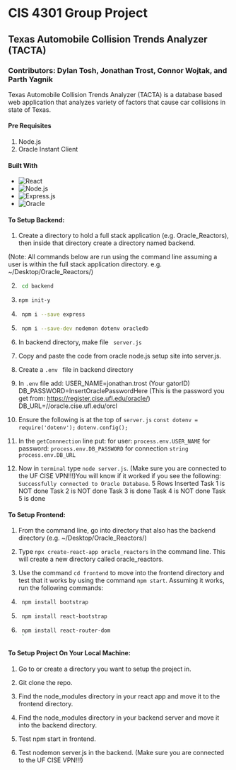 # CIS 4301 Group Project
## Texas Automobile Collision Trends Analyzer (TACTA)
### Contributors: Dylan Tosh, Jonathan Trost, Connor Wojtak, and Parth Yagnik

Texas Automobile Collision Trends Analyzer (TACTA) is a database based web application that analyzes variety of factors that cause car collisions in state of Texas.

#### Pre Requisites
1. Node.js
2. Oracle Instant Client

#### Built With

* ![React][React.js]
* ![Node.js][Node.js]
* ![Express.js][Express.js]
* ![Oracle][Oracle]

#### To Setup Backend:
1. Create a directory to hold a full stack application (e.g. Oracle_Reactors), then inside that directory create a directory named backend.

(Note: All commands below are run using the command line assuming a user is within the full stack application directory. e.g. ~/Desktop/Oracle_Reactors/)

2. ```sh
    cd backend
    ```

3.  ```sh
    npm init-y
    ```

4. ```sh
    npm i --save express
    ```

5. ```sh
    npm i --save-dev nodemon dotenv oracledb
    ```
    
6. In backend directory, make file ``` server.js```

7. Copy and paste the code from oracle node.js setup site into server.js.

8. Create a ```.env ``` file in backend directory

9. In ```.env```  file add:
    USER_NAME=jonathan.trost (Your gatorID) 
    DB_PASSWORD=InsertOraclePasswordHere (This is the password you get from: https://register.cise.ufl.edu/oracle/)
    DB_URL=//oracle.cise.ufl.edu/orcl

10. Ensure the following is at the top of ```server.js```
    ```const dotenv = require('dotenv');```
    ```dotenv.config();```

11. In the ```getConnnection``` line put: 
    for user: ```process.env.USER_NAME```
    for password: ```process.env.DB_PASSWORD```
    for connection ```string process.env.DB_URL```

12. Now in ```terminal``` type ```node server.js```. (Make sure you are connected to the UF CISE VPN!!!)You will 
    know if it worked if you see the following: 
    ```Successfully connected to Oracle Database```. 
    5 Rows Inserted 
    Task 1 is NOT done 
    Task 2 is NOT done 
    Task 3 is done 
    Task 4 is NOT done 
    Task 5 is done

#### To Setup Frontend:
1. From the command line, go into directory that also has the backend directory (e.g. ~/Desktop/Oracle_Reactors/)

2. Type ```npx create-react-app oracle_reactors``` in the command line.
    This will create a new directory called oracle_reactors. 

3. Use the command ```cd frontend``` to move into the frontend directory and test 
    that it works by using the command ```npm start```. Assuming it works, run the following commands:

4. ```sh
    npm install bootstrap
    ```
    
5. ```sh
    npm install react-bootstrap
    ```
    
6. ```sh
    npm install react-router-dom
    `

#### To Setup Project On Your Local Machine:

1. Go to or create a directory you want to setup the project in.

2. Git clone the repo.

3. Find the node_modules directory in your react app and move it to the frontend directory.

4. Find the node_modules directory in your backend server and move it into the backend directory.

5. Test npm start in frontend.

6. Test nodemon server.js in the backend. (Make sure you are connected to the UF CISE VPN!!!)

[React.js]: https://img.shields.io/badge/React-20232A?style=for-the-badge&logo=react&logoColor=61DAFB

[Node.js]: https://img.shields.io/badge/Node.js-43853D?style=for-the-badge&logo=node.js&logoColor=white

[Express.js]: https://img.shields.io/badge/Express.js-404D59?style=for-the-badge

[Oracle]: https://img.shields.io/badge/Oracle-F80000?style=for-the-badge&logo=oracle&logoColor=black
